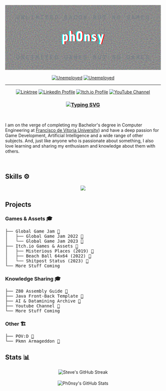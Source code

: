 <img alt="Banner" src="https://raw.githubusercontent.com/ph0nsy/ph0nsy/main/Unlimited%20bacon%20but%20no%20games.png">

<p align="center">
  <a target="_blank" href="https://www.linkedin.com/in/ph0nsy/"><img alt="Unemployed" src="https://img.shields.io/badge/Job_status-Unemployed-teal.svg"></a>
  <a target="_blank" href="https://www.linkedin.com/in/ph0nsy/"><img alt="Unemployed" src="https://img.shields.io/badge/Looking_for-Internship-maroon.svg"></a>
</p>

<hr>

<p align="center">
  <a target="_blank" href="https://linktr.ee/ph0nsy_"><img alt="Linktree" src="https://img.shields.io/badge/-ph0nsy-green?style=flat&logo=Linktree&logoColor=white&link=https://linktr.ee/ph0nsy_"></a>
  <a target="_blank" href="https://www.linkedin.com/in/ph0nsy/"><img alt="LinkedIn Profile" src="https://img.shields.io/badge/-ph0nsy-blue?style=flat&logo=Linkedin&logoColor=white&link=https://www.linkedin.com/in/ph0nsy/"></a>
  <a target="_blank" href="https://ph0nsy.itch.io"><img alt="Itch.io Profile" src="https://img.shields.io/badge/-ph0nsy-red?style=flat&logo=Itch.io&logoColor=white&link=https://ph0nsy.itch.io"></a>
  <a target="_blank" href="https://www.youtube.com/@ph0nsy"><img alt="YouTube Channel" src="https://img.shields.io/badge/-ph0nsy-grey?style=flat&logo=YouTube&logoColor=red&link=https://www.youtube.com/@ph0nsy"></a>
</p>

<h3 align="center">
  <a href="https://git.io/typing-svg"><img src="https://readme-typing-svg.demolab.com?font=Chau+Philomene+One&size=30&duration=1000&pause=5000&color=F7ACA0&center=true&multiline=true&repeat=false&random=false&width=435&lines=%E2%97%9D(%E1%B5%94%E1%B5%95%E1%B5%94)%E2%97%9CHELLO+EVERYONE+!%E2%97%9D(%E1%B5%94%E1%B5%95%E1%B5%94)%E2%97%9C" alt="Typing SVG" /></a>
</h3>

<br>

I am on the verge of completing my Bachelor's degree in Computer Engineering at [Francisco de Vitoria University](https://ufv.es)) and have a deep passion for Game Development, Artificial Intelligence and a wide range of other subjects. And, just like anyone who is passionate about something, I also love learning and sharing my enthusiasm and knowledge about them with others.

<br>

## Skills ⚙️
<p align="center"> <img src="https://skillicons.dev/icons?i=c,cpp,cs,unity,unreal,mysql,git,github,html,css,bootstrap,js,nodejs,py,tensorflow,vercel&perline=8" /> </p>

## Projects

### Games & Assets 🎓

<pre>
├── Global Game Jam <a href="https://v3.globalgamejam.org/users/ph0nsy">🔗</a>
│   ├── Global Game Jam 2022 <a href="https://v3.globalgamejam.org/2022/games/vice-duo-4">🔗</a>
│   └── Global Game Jam 2023 <a href="https://v3.globalgamejam.org/2023/games/sprouts-7">🔗</a>
├── Itch.io Games & Assets <a href="https://ph0nsy.itch.io">🔗</a>
│   ├── Misterious Places (2019) <a href="https://ph0nsy.itch.io/misterious-places-game-concept">🔗</a>
│   ├── Beach Ball 64x64 (2022) <a href="https://ph0nsy.itch.io/beach-ball-64x64">🔗</a>
│   └── Shitpost Status (2023) <a href="https://ph0nsy.itch.io/shitpost-status">🔗</a>
└── More Stuff Coming
</pre>

### Knowledge Sharing 🎓

<pre>
├── Z80 Assembly Guide <a href="ph0nsy.github.io/z80-Assembly-Guide/">🔗</a>
├── Java Front-Back Template <a href="https://github.com/ph0nsy/dis_extraordinaria_ejemplo">🔗</a>
├── AI & Datamining Archive <a href="https://github.com/ph0nsy/AI_Projects">🔗</a>
├── Youtube Channel <a href="www.youtube.com/@ph0nsy">🔗</a>
└── More Stuff Coming
</pre>

### Other 🏗️

<pre>
├── POV:D <a href="https://pov-d.vercel.app">🔗</a>
└── Pkmn Armageddon <a href="https://ph0nsy.github.io/PkmnArmageddonOfficial/">🔗</a>
</pre>

## Stats 📊
<p align="center">
  <img align="center" height="200px" alt="Steve's GitHub Streak" src="https://github-readme-streak-stats.herokuapp.com/?user=ph0nsy&theme=tokyonight-duo&hide_border=true"><br><br>
  <img align="center" height="400px" alt="Ph0nsy's GitHub Stats" src="https://github-contribution-stats.vercel.app/api/?username=ph0nsy"> 
</p>
<!--
**ph0nsy/ph0nsy** is a ✨ _special_ ✨ repository because its `README.md` (this file) appears on your GitHub profile.

Here are some ideas to get you started:

- 🔭 I’m currently working on ...
- 🌱 I’m currently learning ...
- 👯 I’m looking to collaborate on ...
- 🤔 I’m looking for help with ...
- 💬 Ask me about ...
- 📫 How to reach me: ...
- 😄 Pronouns: ...
- ⚡ Fun fact: ...
-->
